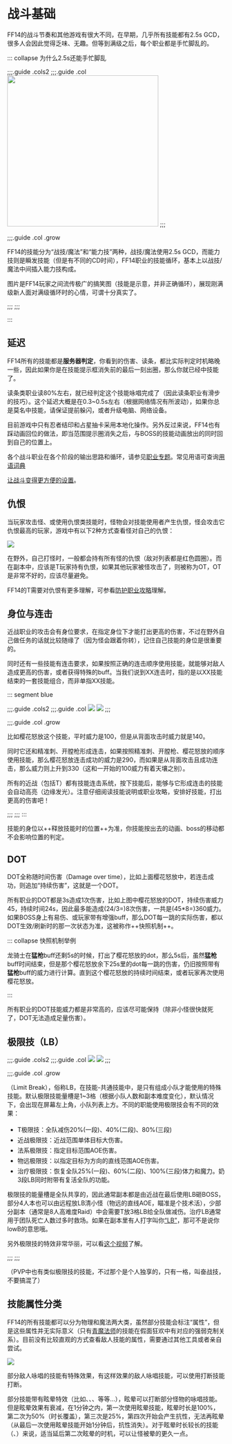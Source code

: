 # 战斗基础

FF14的战斗节奏和其他游戏有很大不同，在早期，几乎所有技能都有2.5s GCD，很多人会因此觉得乏味、无趣。但等到满级之后，每个职业都是手忙脚乱的。

::: collapse 为什么2.5s还能手忙脚乱

;;;.guide .cols2
;;;.guide .col
<img src="./battle.assets/action_tempo.jpg" width="350px" />
;;;

;;;.guide .col .grow

FF14的技能分为“战技/魔法”和“能力技”两种，战技/魔法使用2.5s GCD，而能力技则是瞬发技能（但是有不同的CD时间），FF14职业的技能循环，基本上以战技/魔法中间插入能力技构成。

图片是FF14玩家之间流传极广的搞笑图（技能是示意，并非正确循环），展现刚满级新人面对满级循环时的心情，可谓十分真实了。

;;;
;;;

:::

## 延迟

FF14所有的技能都是**服务器判定**，你看到的伤害、读条，都比实际判定时机略晚一些，因此如果你是在技能提示框消失前的最后一刻出圈，那么你就已经中技能了。

读条类职业读80%左右，就已经判定这个技能咏唱完成了（因此读条职业有滑步的技巧）。这个延迟大概是在0.3~0.5s左右（根据网络情况有所波动），如果你总是莫名中技能，请保证提前躲闪，或者升级电脑、网络设备。

目前游戏中只有忍者结印和占星抽卡采用本地化操作。另外反过来说，FF14也有踩动画回位的做法，即当范围提示圈消失之后，与BOSS的技能动画放出的同时回到自己的位置上。

各个战斗职业在各个阶段的输出思路和循环，请参见[职业专题](/before/job.md)。常见用语可查询[用语词典](/advanced/glossary.md)

[让战斗变得更方便的设置](/ui/battle.md)。

## 仇恨

当玩家攻击怪、或使用仇恨类技能时，怪物会对技能使用者产生仇恨，怪会攻击它仇恨最高的玩家，游戏中有以下2种方式查看怪对自己的仇恨：

![](./battle.assets/aggro.jpg) 

在野外，自己打怪时，一般都会持有所有怪的仇恨（敌对列表都是红色圆圈）。而在副本中，应该是<Role name="tank" />T玩家持有仇恨，如果其他玩家被怪攻击了，则被称为OT，OT是非常不好的，应该尽量避免。

FF14的T需要对仇恨有更多理解，可参看[防护职业攻略](https://bbs.nga.cn/read.php?tid=12512061)理解。

## 身位与连击

近战职业的攻击会有身位要求，在指定身位下才能打出更高的伤害，不过在野外自己做任务的话就比较随缘了（因为怪会跟着你转），记住自己技能的身位是很重要的。

同时还有一些技能有连击要求，如果按照正确的连击顺序使用技能，就能够对敌人造成更高的伤害，或者获得特殊的buff。当我们说到XX连击时，指的是以XX技能结束的一套技能组合，而非单指XX技能。

::: segment blue

;;;.guide .cols2
;;;.guide .col
![](./battle.assets/chaos.png)
![](./battle.assets/combo.png)
;;;

;;;.guide .col .grow

比如樱花怒放这个技能，平时威力是100，但是从背面攻击时威力就是140。

同时它还和精准刺、开膛枪形成连击，如果按照精准刺、开膛枪、樱花怒放的顺序使用技能，那么樱花怒放连击成功的威力是290，而如果是从背面攻击且成功连击，那么威力则上升到330（这和一开始的100威力有着天壤之别）。

所有的近战（包括T）都有技能连击系统，按下技能后，能够与它形成连击的技能会自动高亮（边缘发光）。注意仔细阅读技能说明或职业攻略，安排好技能，打出更高的伤害吧！

;;;
;;;
:::

技能的身位以++释放技能时的位置++为准，你技能按出去的动画、boss的移动都不会影响位置的判定。

##  DOT

DOT全称随时间伤害（Damage over time），比如上面樱花怒放中，若连击成功，则追加“持续伤害”，这就是一个DOT。

所有职业的DOT都是3s造成1次伤害，比如上图中樱花怒放的DOT，持续伤害威力45，持续时间24s，因此最多能造成(24/3=)8次伤害，一共是(45*8=)360威力。如果BOSS身上有易伤、或玩家带有增强buff，那么DOT每一跳的实际伤害，都以DOT生效/刷新时的那一次状态为准，这被称作++快照机制++。

::: collapse 快照机制举例

龙骑士在**猛枪**buff还剩5s的时候，打出了樱花怒放的dot，那么5s后，虽然**猛枪**buff时间结束，但是那个樱花怒放余下25s里的dot每一跳的伤害，仍旧按照带有**猛枪**buff的威力进行计算。直到这个樱花怒放的持续时间结束，或者玩家再次使用樱花怒放。

:::

所有职业的DOT技能威力都是非常高的，应该尽可能保持（除非小怪很快就死了，DOT无法造成足量伤害）。

## 极限技（LB）

;;;.guide .cols2
;;;.guide .col
![](./battle.assets/150972.png)
![](./battle.assets/150973.png)
;;;

;;;.guide .col .grow

<Action name="极限技" />（Limit Break），俗称LB，在技能-共通技能中，是只有组成小队才能使用的特殊技能。默认极限技能量槽是1~3格（根据小队人数和副本难度变化），默认情况下，会出现在屏幕左上角，小队列表上方。不同的职能使用极限技会有不同的效果：

* <img class="no-zoom" :src="$withBase('/images/jobs/tank.png')" height="20">T极限技：全队减伤20%(一段)、40%(二段)、80%(三段)
* <img class="no-zoom" :src="$withBase('/images/jobs/melee.png')" height="20">近战极限技：近战范围单体目标大伤害。
* <img class="no-zoom" :src="$withBase('/images/jobs/magic.png')" height="20">法系极限技：指定目标范围AOE伤害。
* <img class="no-zoom" :src="$withBase('/images/jobs/ranged.png')" height="20">物远极限技：以指定目标为方向的直线范围AOE伤害。
* <img class="no-zoom" :src="$withBase('/images/jobs/healer.png')" height="20">治疗极限技：恢复全队25%(一段)、60%(二段)、100%(三段)体力和魔力。奶3段LB同时附带有复活全队的功能。

极限技的能量槽是全队共享的，因此通常副本都是由近战在最后使用LB砸BOSS，部分4人本也可以由远程放LB清小怪（物远的直线AOE，瞄准是个技术活），少部分副本（通常是8人高难度Raid）中会需要T放3格LB给全队做减伤。治疗LB通常用于团队死亡人数过多时救场。如果在副本里有人打字叫你[“LB”](https://www.weibo.com/5176404806/I0kQdaj1i)，那可不是说你lowB的意思哦。

另外极限技的特效非常华丽，可以看[这个视频](https://www.bilibili.com/video/av17998143/)了解。

;;;
;;;

（PVP中也有类似极限技的技能，不过那个是个人独享的，只有一格，叫奋战技，不要搞混了）

## 技能属性分类

FF14的所有技能都可以分为物理和魔法两大类，虽然部分技能会标注“属性”，但是这些属性并无实际意义（只有[青魔法师](/job/bluemage.md)的技能在假面狂欢中有对应的强弱克制关系）。目前没有比较直观的方式查看敌人技能的属性，需要通过其他工具或者亲自尝试。

<img src="http://fu5.sdo.com/10036/201910/15708491209536.png"  class="no-zoom"/>

部分敌人咏唱的技能有特殊效果，有这样效果的敌人咏唱技能，可以使用打断技能打断。

部分技能带有眩晕特效（比如<action name="下踢" />、<action name="盾牌猛击" />、<action name="神圣" />、<action name="扫腿" />等等…），眩晕可以打断部分怪物的咏唱技能。但是眩晕效果有衰减，在1分钟之内，第一次使用眩晕技能，眩晕时长是100%，第二次为50%（时长覆盖），第三次是25%，第四次开始会产生抗性，无法再眩晕（从最后一次使用眩晕技能开始1分钟后，抗性消失）。对于眩晕时长较长的技能（<action name="盾牌猛击" />、<action name="神圣" />）来说，适当延后第二次眩晕的时机，可以让怪被晕的更久一点。